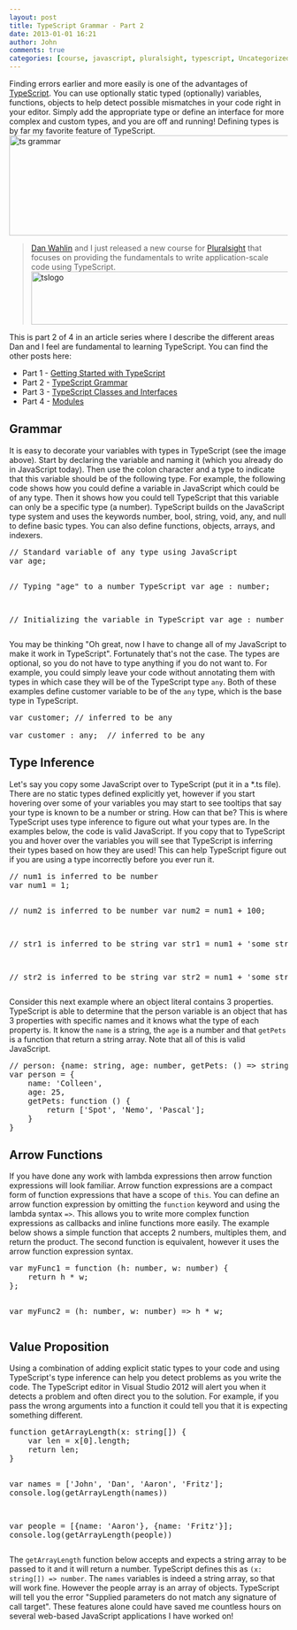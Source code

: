 ```yaml
---
layout: post
title: TypeScript Grammar - Part 2
date: 2013-01-01 16:21
author: John
comments: true
categories: [course, javascript, pluralsight, typescript, Uncategorized]
---
```

Finding errors earlier and more easily is one of the advantages of <a href="http://www.typescriptlang.org/" target="_blank">TypeScript</a>. You can use optionally static typed (optionally) variables, functions, objects to help detect possible mismatches in your code right in your editor. Simply add the appropriate type or define an interface for more complex and custom types, and you are off and running! Defining types is by far my favorite feature of TypeScript. 
<a href="http://www.johnpapa.net/typescriptpost2/ts-grammar/" rel="attachment wp-att-13071"><img src="/wp-content/uploads/2013/01/ts-grammar.jpg" alt="ts grammar" width="599" height="181" class="aligncenter size-full wp-image-13071" /></a>

<blockquote><a href="https://twitter.com/DanWahlin" target="_blank">Dan Wahlin</a> and I just released a new course for <a href="http://pluralsight.com" target="_blank">Pluralsight</a> that focuses on providing the fundamentals to write application-scale code using TypeScript. 
<a href="http://jpapa.me/typescript101" target="_blank"><img src="/wp-content/uploads/2013/01/tslogo-600x96.jpg" alt="tslogo" width="600" height="96" class="aligncenter size-large wp-image-13581" /></a>
</blockquote>


This is part 2 of 4 in an article series where I describe the different areas Dan and I feel are fundamental to learning TypeScript. You can find the other posts here:
<ul>
	<li>Part 1 - <a href="http://www.johnpapa.net/typescriptpost1/" target="_blank">Getting Started with TypeScript</a></li>
	<li>Part 2 - <a href="http://www.johnpapa.net/typescriptpost2/" target="_blank">TypeScript Grammar</a></li>
	<li>Part 3 - <a href="http://www.johnpapa.net/typescriptpost3/" target="_blank">TypeScript Classes and Interfaces</a></li>
	<li>Part 4 - <a href="http://www.johnpapa.net/typescriptpost4/" target="_blank">Modules</a></li>
</ul>
<h2>Grammar</h2>
It is easy to decorate your variables with types in TypeScript (see the image above). Start by declaring the variable and naming it (which you already do in JavaScript today). Then use the colon character and a type to indicate that this variable should be of the following type.  For example, the following code shows how you could define a variable in JavaScript which could be of any type. Then it shows how you could tell TypeScript that this variable can only be a specific type (a number). TypeScript builds on the JavaScript type system and uses the keywords number, bool, string, void, any, and null to define basic types. You can also define functions, objects, arrays, and indexers. 
<pre class="prettyprint linenums">
// Standard variable of any type using JavaScript
var age; 

// Typing "age" to a number TypeScript
var age : number; 

// Initializing the variable in TypeScript
var age : number = 99.5; 
</pre>
You may be thinking "Oh great, now I have to change all of my JavaScript to make it work in TypeScript". Fortunately that's not the case. The types are optional, so you do not have to type anything if you do not want to. For example, you could simply leave your code without annotating them with types in which case they will be of the TypeScript type <code>any</code>. Both of these examples define customer variable to be of the <code>any</code> type, which is the base type in TypeScript. 
<pre class="prettyprint linenums">
var customer; // inferred to be any

var customer : any;  // inferred to be any
</pre>
<h2>Type Inference</h2>
Let's say you copy some JavaScript over to TypeScript (put it in a *.ts file). There are no static types defined explicitly yet, however if you start hovering over some of your variables you may start to see tooltips that say your type is known to be a number or string. How can that be? This is where TypeScript uses type inference to figure out what your types are.  In the examples below, the code is valid JavaScript. If you copy that to TypeScript you and hover over the variables you will see that TypeScript is inferring their types based on how they are used! This can help TypeScript figure out if you are using a type incorrectly before you ever run it.
<pre class="prettyprint linenums">
// num1 is inferred to be number
var num1 = 1; 

// num2 is inferred to be number
var num2 = num1 + 100;

// str1 is inferred to be string
var str1 = num1 + 'some string';

// str2 is inferred to be string
var str2 = num1 + 'some string';
</pre>
Consider this next example where an object literal contains 3 properties. TypeScript is able to determine that the person variable is an object that has 3 properties with specific names and it knows what the type of each property is. It know the <code>name</code> is a string, the <code>age</code> is a number and that <code>getPets</code> is a function that return a string array. Note that all of this is valid JavaScript.
<pre class="prettyprint linenums">
// person: {name: string, age: number, getPets: () => string[] }
var person = { 
    name: 'Colleen',
    age: 25,
    getPets: function () {
        return ['Spot', 'Nemo', 'Pascal'];
    }
}
</pre>
<h2>Arrow Functions</h2>
If you have done any work with lambda expressions then arrow function expressions will look familiar. Arrow function expressions are a compact form of function expressions that have a scope of <code>this</code>. You can define an arrow function expression by omitting the <code>function</code> keyword and using the lambda syntax <code>=></code>. This allows you to write more complex function expressions as callbacks and inline functions more easily. The example below shows a simple function that accepts 2 numbers, multiples them, and return the product. The second function is equivalent, however it uses the arrow function expression syntax.
<pre class="prettyprint linenums">
var myFunc1 = function (h: number, w: number) {
    return h * w;
};

var myFunc2 = (h: number, w: number) => h * w;
</pre>
<h2>Value Proposition</h2>
Using a combination of adding explicit static types to your code and using TypeScript's type inference can help you detect problems as you write the code. The TypeScript editor in Visual Studio 2012 will alert you when it detects a problem and often direct you to the solution. For example, if you pass the wrong arguments into a function it could  tell you that it is expecting something different.  
<pre class="prettyprint linenums">
function getArrayLength(x: string[]) {
    var len = x[0].length;
    return len;
}

var names = ['John', 'Dan', 'Aaron', 'Fritz'];
console.log(getArrayLength(names))

var people = [{name: 'Aaron'}, {name: 'Fritz'}];
console.log(getArrayLength(people))
</pre>
The <code>getArrayLength</code> function below accepts and expects a string array to be passed to it and it will return a number. TypeScript defines this as <code>(x: string[]) => number</code>. The <code>names</code> variables is indeed a string array, so that will work fine. However the people array is an array of objects. TypeScript will tell you the error "Supplied parameters do not match any signature of call target". These features alone could have saved me countless hours on several web-based JavaScript applications I have worked on!
